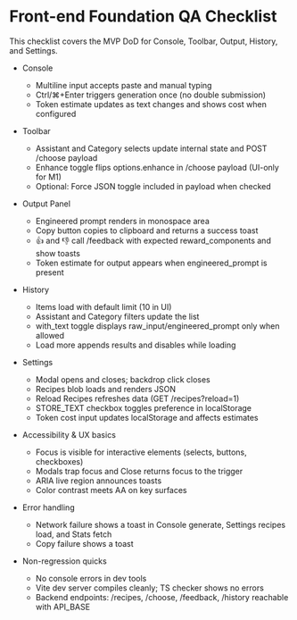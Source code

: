 # Front-end Foundation QA Checklist

This checklist covers the MVP DoD for Console, Toolbar, Output, History, and Settings.

- Console
  - Multiline input accepts paste and manual typing
  - Ctrl/⌘+Enter triggers generation once (no double submission)
  - Token estimate updates as text changes and shows cost when configured

- Toolbar
  - Assistant and Category selects update internal state and POST /choose payload
  - Enhance toggle flips options.enhance in /choose payload (UI-only for M1)
  - Optional: Force JSON toggle included in payload when checked

- Output Panel
  - Engineered prompt renders in monospace area
  - Copy button copies to clipboard and returns a success toast
  - 👍 and 👎 call /feedback with expected reward_components and show toasts
  - Token estimate for output appears when engineered_prompt is present

- History
  - Items load with default limit (10 in UI)
  - Assistant and Category filters update the list
  - with_text toggle displays raw_input/engineered_prompt only when allowed
  - Load more appends results and disables while loading

- Settings
  - Modal opens and closes; backdrop click closes
  - Recipes blob loads and renders JSON
  - Reload Recipes refreshes data (GET /recipes?reload=1)
  - STORE_TEXT checkbox toggles preference in localStorage
  - Token cost input updates localStorage and affects estimates

- Accessibility & UX basics
  - Focus is visible for interactive elements (selects, buttons, checkboxes)
  - Modals trap focus and Close returns focus to the trigger
  - ARIA live region announces toasts
  - Color contrast meets AA on key surfaces

- Error handling
  - Network failure shows a toast in Console generate, Settings recipes load, and Stats fetch
  - Copy failure shows a toast

- Non-regression quicks
  - No console errors in dev tools
  - Vite dev server compiles cleanly; TS checker shows no errors
  - Backend endpoints: /recipes, /choose, /feedback, /history reachable with API_BASE
